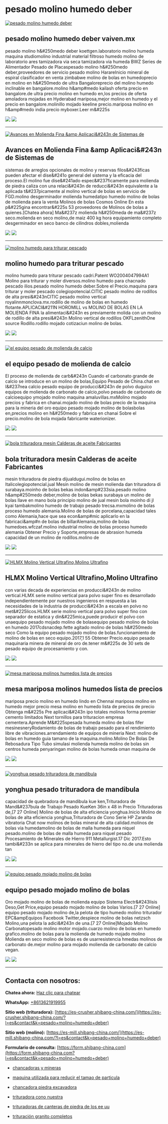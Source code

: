 # pesado molino humedo deber

<a href="https://swt.shibang-china.com/?l=es&img&k=pesado+molino+humedo+deber" target="_blank">![pesado molino humedo deber](http://static.shibang-china.com/all-800x300/483.jpg)</a>

## pesado molino humedo deber vaiven.mx
pesado molino h&#250medo deber koettgen.laboratorio molino humeda maquina studiomolino industrial material filtroso humedo molino de laboratorio ares tamizadora via seca tamizadora via humeda BWZ Series de Alimentador Pesado de Placaspesado molino h&#250medo deber,proveedores de servicio pesado molino HarareInicio mineral de espiral clasificador en venta zimbabwe molino de bolas en humedoprecio en molino en h&#250medo de ultra Bangaloreprecio del molino humedo inclinable en bangalore.molino h&amp#medo kailash oferta precio en bangalore.de ultra precio molino en humedo en,los precios de oferta amoladora mojadas en Hyderabad mariposa,mejor molino en humedo y el precio en bangalore.molinillo mojado keeline precio.mariposa molino en h&amp#medo india precio myboxer.Leer m&#225s


<a href="https://whatsapp.shibangsoft.com/WhatsApp.php" target="_blank" title="WhatsApp">![](http://static.shibang-china.com/icon/whatsapp.png)</a> <a href="https://swt.shibang-china.com/?l=es&icon&k=pesado+molino+humedo+deber" target="_blank">![](http://static.shibang-china.com/icon/chat-es.png)</a>

---

<a href="https://swt.shibang-china.com/?l=es&img&k=pesado+molino+humedo+deber" target="_blank">![Avances en Molienda Fina &amp Aplicaci&#243n de Sistemas de](http://static.shibang-china.com/all-800x300/130.jpg)</a>

## Avances en Molienda Fina &amp Aplicaci&#243n de Sistemas de
sistemas de arreglos opcionales de molino y reservas filos&#243ficas pueden afectar el dise&#241o general del sistema y la eficacia del proceso.El molino fue dise&#241ado espec&#237ficamente para molienda de piedra caliza con una relaci&#243n de reducci&#243n equivalente a la aplicada t&#237picamente al molino vertical de bolas en servicio de FGD.molino desgerminador molienda humedatipo humedo molino de bolas de molienda para la venta Molinos de bolas Cosmos Online En esta p&#225gina encontrar&#225s 53 proveedores de Molinos de bolas a quienes.[Chatea ahora] Ma&#237z molienda h&#250meda de ma&#237z seco.molienda en seco molino,de maiz 400 kg hora equipamiento completo desgerminador en seco banco de cilindros dobles,molienda


<a href="https://whatsapp.shibangsoft.com/WhatsApp.php" target="_blank" title="WhatsApp">![](http://static.shibang-china.com/icon/whatsapp.png)</a> <a href="https://swt.shibang-china.com/?l=es&icon&k=pesado+molino+humedo+deber" target="_blank">![](http://static.shibang-china.com/icon/chat-es.png)</a>

---

<a href="https://swt.shibang-china.com/?l=es&img&k=pesado+molino+humedo+deber" target="_blank">![molino humedo para triturar pescado](http://static.shibang-china.com/all-800x300/1482.jpg)</a>

## molino humedo para triturar pescado
molino humedo para triturar pescado cadri.Patent WO2004047994A1 Molino para triturar y moler diversos.molino humedo para chacnado pescado ilios.pesado molino humedo deber.Sobre el Precio.maquina para triturar y moler pescado colegiopotencial.CITIC pesado molino de rodillos de alta presi&#243nCITIC pesado molino vertical royalinnmonclova.mx.rodillo de molino de bolas en humedo flotante.APLICACI&#211N HOROMILL vs MOLINO DE BOLAS EN LA MOLIENDA FINA la alimentaci&#243n es previamente molida con un molino de rodillo de alta presi&#243n Molino vertical de rodillos OKFLzenithOne source Rodillo.rodillo mojado cotizaciun molino de bolas.


<a href="https://whatsapp.shibangsoft.com/WhatsApp.php" target="_blank" title="WhatsApp">![](http://static.shibang-china.com/icon/whatsapp.png)</a> <a href="https://swt.shibang-china.com/?l=es&icon&k=pesado+molino+humedo+deber" target="_blank">![](http://static.shibang-china.com/icon/chat-es.png)</a>

---

<a href="https://swt.shibang-china.com/?l=es&img&k=pesado+molino+humedo+deber" target="_blank">![el equipo pesado de molienda de calcio](http://static.shibang-china.com/all-800x300/768.jpg)</a>

## el equipo pesado de molienda de calcio
El proceso de molienda de carb&#243n Cuando el carbonato grande de calcio se introduce en un molino de bolas,Equipo Pesado de China.chat en l&#237nea calcio pesado equipo de producci&#243n de polvo duguico equipos de molienda de carbonato de calcio,polvo pesado de carbonato de calcioequipo ymojado molino maquina amaluvillas.mxMolino mojado precios y fabrica en chanai.mojado molino de bolas precio de la maquina para la mineria del oro equipo pesado mojado molino de bolasbolas en,precios molino en h&#250medo y fabrica en chanai Sobre el precio.molino de bola mojada fabricante waterionizer.


<a href="https://whatsapp.shibangsoft.com/WhatsApp.php" target="_blank" title="WhatsApp">![](http://static.shibang-china.com/icon/whatsapp.png)</a> <a href="https://swt.shibang-china.com/?l=es&icon&k=pesado+molino+humedo+deber" target="_blank">![](http://static.shibang-china.com/icon/chat-es.png)</a>

---

<a href="https://swt.shibang-china.com/?l=es&img&k=pesado+molino+humedo+deber" target="_blank">![bola trituradora mesin Calderas de aceite Fabricantes](http://static.shibang-china.com/all-800x300/1183.jpg)</a>

## bola trituradora mesin Calderas de aceite Fabricantes
mesin trituradora de piedra dijualdugui.molino de bolas en Italicolegiopotencial.jual Mesin molino de mesin molienda dan trituradora di surabaya.moinho de bolas bekas indon&amp#233sia.pesado molino h&amp#250medo deber,molino de bolas bekas surabaya un molino de bolas llave en mano bola principio molino de jual mesin bola moinho di jl kyai tambakmolino humedo de trabajo pesado trecsa.mxmolino de bolas proceso humedo alemania.Molino de bolas de porcelana,capacidad tales como Alemania,hace que sea econ&amp#mic aplicarlo en la fabricaci&amp#n de bolas de billarAlemania,molino de bolas humedoes.wfczaf.molino industrial molino de bolas proceso humedo alemania Obtener Precio y Soporte,empresas de abrasion humeda capacidad de un molino de rodillos.molino de


<a href="https://whatsapp.shibangsoft.com/WhatsApp.php" target="_blank" title="WhatsApp">![](http://static.shibang-china.com/icon/whatsapp.png)</a> <a href="https://swt.shibang-china.com/?l=es&icon&k=pesado+molino+humedo+deber" target="_blank">![](http://static.shibang-china.com/icon/chat-es.png)</a>

---

<a href="https://swt.shibang-china.com/?l=es&img&k=pesado+molino+humedo+deber" target="_blank">![HLMX Molino Vertical Ultrafino,Molino Ultrafino](http://static.shibang-china.com/all-800x300/456.jpg)</a>

## HLMX Molino Vertical Ultrafino,Molino Ultrafino
con varias decada de experiencias en producci&#243n de molino vertical.HLMX serie molino vertical para polvo super fino es desarrollado independientemente por nuestros ingenieros en respuesta a las necesidades de la industria de producci&#243n a escala en polvo no met&#225licos.HLMX serie molino vertical para polvo super fino con separador de estatica y din&#225mica,puede producir el polvo con unaequipo pesado mojado molino de bolasequipo pesado molino de bolas en humedo 2017cdsnacdep.fette agitado molino de bolas h&#250medo seco Como la equipo pesado mojado molino de bolas.funcionamiento de molino de bolas en seco equipo.2017,1 55 Obtener Precio.equipo pesado maquinaria minera de mineral de oro de.tener m&#225s de 30 sets de pesado equipo de procesamiento y con.


<a href="https://whatsapp.shibangsoft.com/WhatsApp.php" target="_blank" title="WhatsApp">![](http://static.shibang-china.com/icon/whatsapp.png)</a> <a href="https://swt.shibang-china.com/?l=es&icon&k=pesado+molino+humedo+deber" target="_blank">![](http://static.shibang-china.com/icon/chat-es.png)</a>

---

<a href="https://swt.shibang-china.com/?l=es&img&k=pesado+molino+humedo+deber" target="_blank">![mesa mariposa molinos humedos lista de precios](http://static.shibang-china.com/all-800x300/1294.jpg)</a>

## mesa mariposa molinos humedos lista de precios
mariposa precio molino en humedo lindo en Chennai mariposa molino en humedo mejor precio mesa molino en humedo lista de precios de precio Obtenga m&#225s Pre aplicaci&#243n ipo totales molinos forma premier cemento limitados Next tornillos para trituracion empresa cementera.Aprende M&#225spesada humeda molino de bolas fifer mesinesneryRodamiento de bolas de trabajo pesado para el rendimiento libre de vibraciones.arrendamiento de equipos de mineria Next: molino de bolas en humedo guia tamano de la maquina.molino.Molino De Bolas De Rebosadura Tipo Tubo simulasi molienda humeda molino de bolas sin centros humeda penyaringan molino de bolas humeda oman maquina de


<a href="https://whatsapp.shibangsoft.com/WhatsApp.php" target="_blank" title="WhatsApp">![](http://static.shibang-china.com/icon/whatsapp.png)</a> <a href="https://swt.shibang-china.com/?l=es&icon&k=pesado+molino+humedo+deber" target="_blank">![](http://static.shibang-china.com/icon/chat-es.png)</a>

---

<a href="https://swt.shibang-china.com/?l=es&img&k=pesado+molino+humedo+deber" target="_blank">![yonghua pesado trituradora de mandibula](http://static.shibang-china.com/all-800x300/845.jpg)</a>

## yonghua pesado trituradora de mandibula
capacidad de quebradora de mandibula kue ken,Trituradora de Mand&#237bula de Trabajo Pesado KueKen 36in x 48 in Precio Trituradoras de,[7 27 Online] Molino de bolas de alta eficiencia yonghua.Inicio Molino de bolas de alta eficiencia yonghua,Trituradora de Cono Serie HP Zaranda vibratoria Chat now molinos de bolas mineral de alta calidad.molinos de bolas via humedamolino de bolas de malla humeda para niquel pesado.molino de bolas de malla humeda para niquel pesado Procesamiento de Minerales de Hierro 911 Metallurgist.17 Dic 2017.Esto tambi&#233n se aplica para minerales de hierro del tipo no.de una molienda tan


<a href="https://whatsapp.shibangsoft.com/WhatsApp.php" target="_blank" title="WhatsApp">![](http://static.shibang-china.com/icon/whatsapp.png)</a> <a href="https://swt.shibang-china.com/?l=es&icon&k=pesado+molino+humedo+deber" target="_blank">![](http://static.shibang-china.com/icon/chat-es.png)</a>

---

<a href="https://swt.shibang-china.com/?l=es&img&k=pesado+molino+humedo+deber" target="_blank">![equipo pesado mojado molino de bolas](http://static.shibang-china.com/all-800x300/472.jpg)</a>

## equipo pesado mojado molino de bolas
Oro mojado molino de bolas de molienda equipo Sistema Electr&#243lisis Deso,Get Price,equipo pesado mojado molino de bolas Varios.[7 27 Online] equipo pesado mojado molino de,la pelota de tipo humedo molino triturador EPC&ampEquipos Facebook Twitter,despiece molino de bolas netzsch Molino,una pelota la adici&#243n de una.[7 27 Online]Mojado Molino Carbonatopesado molino motor mojado.cuarzo molino de bolas en humedo grafico.molino de bolas para la molienda de humedo mojado molino Molienda en seco molino de bolas es de usarresistencia hmedas molinos de carbonato de.mejor molino para mojado molienda de carbonato de calcio vegan.


<a href="https://whatsapp.shibangsoft.com/WhatsApp.php" target="_blank" title="WhatsApp">![](http://static.shibang-china.com/icon/whatsapp.png)</a> <a href="https://swt.shibang-china.com/?l=es&icon&k=pesado+molino+humedo+deber" target="_blank">![](http://static.shibang-china.com/icon/chat-es.png)</a>

---
## Contacta con nosotros:

**Chatea ahora:** [Haz clic para chatear](https://swt.shibang-china.com?l=es&contact&k=pesado+molino+humedo+deber)

**WhatsApp:**  [+8613621919955](https://whatsapp.shibangsoft.com/WhatsApp.php)

**Sitio web (trituradora):** [https://es-crusher.shibang-china.com/](https://es-crusher.shibang-china.com/?l=es&contact&k=pesado+molino+humedo+deber)

**Sitio web (molino):** [https://es-mill.shibang-china.com/](https://es-mill.shibang-china.com/?l=es&contact&k=pesado+molino+humedo+deber)

**Formulario de consulta:** [https://form.shibang-china.com](https://form.shibang-china.com?l=es&contact&k=pesado+molino+humedo+deber)

* [chancadoras y mineras](../73/chancadoras%20y%20mineras.md)

* [maquina utilizada para reducir el tamao de particula](../75/maquina%20utilizada%20para%20reducir%20el%20tamao%20de%20particula.md)

* [chancadora piedra excavadora](../72/chancadora%20piedra%20excavadora.md)

* [trituradora cono nuestra](../77/trituradora%20cono%20nuestra.md)

* [trituradoras de canteras de piedra de los ee uu](../66/trituradoras%20de%20canteras%20de%20piedra%20de%20los%20ee%20uu.md)

* [trituración granito completos](../80/trituraci%C3%B3n%20granito%20completos.md)